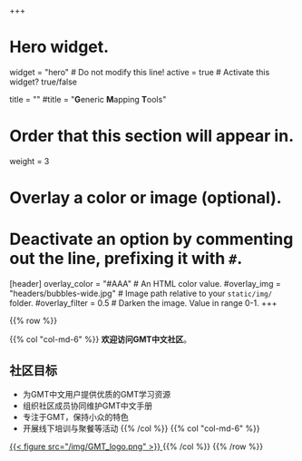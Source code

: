 +++
# Hero widget.
widget = "hero"  # Do not modify this line!
active = true  # Activate this widget? true/false

title = ""
#title = "**G**eneric **M**apping **T**ools"

# Order that this section will appear in.
weight = 3

# Overlay a color or image (optional).
#   Deactivate an option by commenting out the line, prefixing it with `#`.
[header]
  overlay_color = "#AAA"  # An HTML color value.
  #overlay_img = "headers/bubbles-wide.jpg"  # Image path relative to your `static/img/` folder.
  #overlay_filter = 0.5  # Darken the image. Value in range 0-1.
+++

{{% row %}}

{{% col "col-md-6" %}}
**欢迎访问GMT中文社区**。

## 社区目标

- 为GMT中文用户提供优质的GMT学习资源
- 组织社区成员协同维护GMT中文手册
- 专注于GMT，保持小众的特色
- 开展线下培训与聚餐等活动
{{% /col %}}
{{% col "col-md-6" %}}
<a href="http://gmt.soest.hawaii.edu/" target="_blank">
  {{< figure src="/img/GMT_logo.png" >}}
</a>
{{% /col %}}
{{% /row %}}
